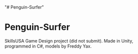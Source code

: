 "# Penguin-Surfer" 
# Penguin-Surfer
SkillsUSA Game Design project (did not submit). Made in Unity, programmed in C#, models by Freddy Yax.
